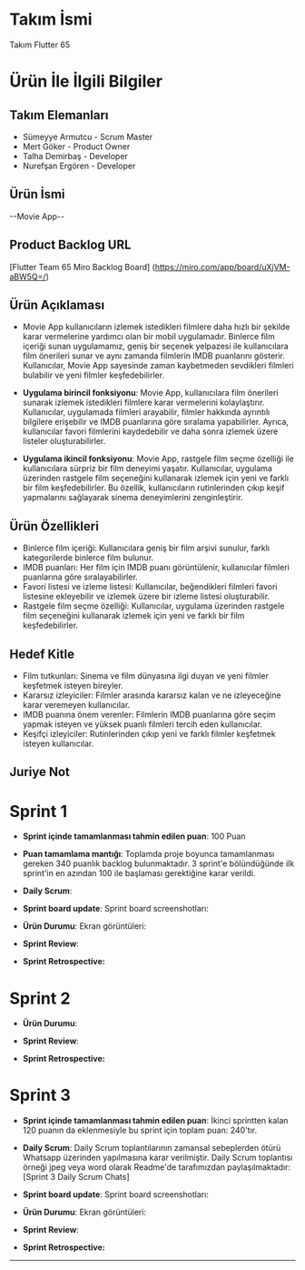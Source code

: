 
# **Takım İsmi**

Takım Flutter 65

# Ürün İle İlgili Bilgiler

## Takım Elemanları
- Sümeyye Armutcu - Scrum Master
- Mert Göker - Product Owner
- Talha Demirbaş - Developer
- Nurefşan Ergören - Developer


## Ürün İsmi

--Movie App--
## Product Backlog URL
[Flutter Team 65 Miro Backlog Board] (https://miro.com/app/board/uXjVM-aBW5Q=/)
## Ürün Açıklaması
- Movie App kullanıcıların izlemek istedikleri filmlere daha hızlı bir şekilde karar vermelerine yardımcı olan bir mobil uygulamadır. Binlerce film içeriği sunan uygulamamız, geniş bir seçenek yelpazesi ile kullanıcılara film önerileri sunar ve aynı zamanda filmlerin IMDB puanlarını gösterir. Kullanıcılar, Movie App sayesinde zaman kaybetmeden sevdikleri filmleri bulabilir ve yeni filmler keşfedebilirler.


- **Uygulama birincil fonksiyonu**: 
 Movie App, kullanıcılara film önerileri sunarak izlemek istedikleri filmlere karar vermelerini kolaylaştırır. Kullanıcılar, uygulamada filmleri arayabilir, filmler hakkında ayrıntılı bilgilere erişebilir ve IMDB puanlarına göre sıralama yapabilirler. Ayrıca, kullanıcılar favori filmlerini kaydedebilir ve daha sonra izlemek üzere listeler oluşturabilirler.

- **Uygulama ikincil fonksiyonu**:
 Movie App, rastgele film seçme özelliği ile kullanıcılara sürpriz bir film deneyimi yaşatır. Kullanıcılar, uygulama üzerinden rastgele film seçeneğini kullanarak izlemek için yeni ve farklı bir film keşfedebilirler. Bu özellik, kullanıcıların rutinlerinden çıkıp keşif yapmalarını sağlayarak sinema deneyimlerini zenginleştirir.

## Ürün Özellikleri
- Binlerce film içeriği: Kullanıcılara geniş bir film arşivi sunulur, farklı kategorilerde binlerce film bulunur.
- IMDB puanları: Her film için IMDB puanı görüntülenir, kullanıcılar filmleri puanlarına göre sıralayabilirler.
- Favori listesi ve izleme listesi: Kullanıcılar, beğendikleri filmleri favori listesine ekleyebilir ve izlemek üzere bir izleme listesi oluşturabilir.
- Rastgele film seçme özelliği: Kullanıcılar, uygulama üzerinden rastgele film seçeneğini kullanarak izlemek için yeni ve farklı bir film keşfedebilirler.

## Hedef Kitle
- Film tutkunları: Sinema ve film dünyasına ilgi duyan ve yeni filmler keşfetmek isteyen bireyler.
- Kararsız izleyiciler: Filmler arasında kararsız kalan ve ne izleyeceğine karar veremeyen kullanıcılar.
- IMDB puanına önem verenler: Filmlerin IMDB puanlarına göre seçim yapmak isteyen ve yüksek puanlı filmleri tercih eden kullanıcılar.
- Keşifçi izleyiciler: Rutinlerinden çıkıp yeni ve farklı filmler keşfetmek isteyen kullanıcılar.


## Juriye Not



# Sprint 1

- **Sprint içinde tamamlanması tahmin edilen puan**: 100 Puan


- **Puan tamamlama mantığı**: Toplamda proje boyunca tamamlanması gereken 340 puanlık backlog bulunmaktadır. 3 sprint'e bölündüğünde ilk sprint'in en azından 100 ile başlaması gerektiğine karar verildi.


- **Daily Scrum**:

- **Sprint board update**: Sprint board screenshotları: 



- **Ürün Durumu**: Ekran görüntüleri:
  
- **Sprint Review**: 

- **Sprint Retrospective:**



# Sprint 2



- **Ürün Durumu**:
- **Sprint Review**: 

- **Sprint Retrospective:**



# Sprint 3

- **Sprint içinde tamamlanması tahmin edilen puan**: İkinci sprintten kalan 120 puanın da eklenmesiyle bu sprint için toplam puan: 240'tır.


- **Daily Scrum**: Daily Scrum toplantılarının zamansal sebeplerden ötürü Whatsapp üzerinden yapılmasına karar verilmiştir. Daily Scrum toplantısı örneği jpeg veya word olarak Readme'de tarafımızdan paylaşılmaktadır: [Sprint 3 Daily Scrum Chats]

- **Sprint board update**: Sprint board screenshotları: 



- **Ürün Durumu**: Ekran görüntüleri:
 


- **Sprint Review**: 

- **Sprint Retrospective:**




---
